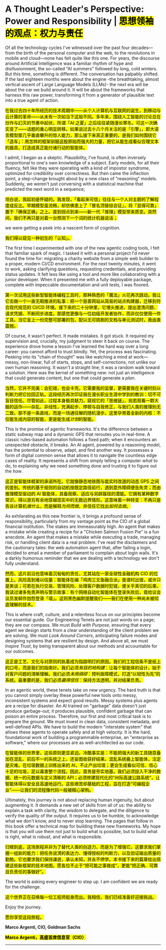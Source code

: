 # A Thought Leader's Perspective: Power and Responsibility | <mark>思想领袖的观点：权力与责任</mark>

Of all the technology cycles I've witnessed over the past four decades—from the birth of the personal computer and the web, to the revolutions in mobile and cloud—none has felt quite like this one. For years, the discourse around Artificial Intelligence was a familiar rhythm of hype and disillusionment, the so-called "AI summers" followed by long, cold winters. But this time, something is different. The conversation has palpably shifted. If the last eighteen months were about the engine -the breathtaking, almost vertical ascent of Large Language Models (LLMs)- the next era will be about the car we build around it. It will be about the frameworks that harness this raw power, transforming it from a generator of plausible text into a true agent of action.

<mark>在我过去四十年所经历的技术周期中——从个人计算机与互联网的诞生，到移动与云计算的革命——从未有一次如当下这般不同。多年来，围绕人工智能的讨论总在炒作与幻灭的节奏中起伏，所谓「AI 之夏」之后往往紧随漫长寒冬。可这一次确实变了——话题的重心明显转移。如果说过去十八个月关注的是「引擎」，即大语言模型那几乎垂直攀升的惊人能力，那么接下来真正重要的，是我们如何围绕它「造车」：用怎样的框架驯服这股原始而强大的力量，把它从能生成看似合理文本的器具，打造成真正能付诸行动的智能体。</mark>

I admit, I began as a skeptic. Plausibility, I've found, is often inversely proportional to one's own knowledge of a subject. Early models, for all their fluency, felt like they were operating with a kind of impostor syndrome, optimized for credibility over correctness. But then came the inflection point, a step-change brought about by a new class of "reasoning" models. Suddenly, we weren't just conversing with a statistical machine that predicted the next word in a sequence;

<mark>坦白说，我起初是怀疑的。我发现，「看起来可信」往往与一个人对主题的了解程度成反比。早期模型虽流畅，却仿佛患上了「冒名顶替综合征」，将「显得可靠」置于「确保正确」之上。直到拐点到来——新一代「推理」模型带来质变。突然间，我们不再只是对着一台预测下一个词的统计机器说话；</mark>

we were getting a peek into a nascent form of cognition.

<mark>我们得以窥见一种初生的「认知」。</mark>

The first time I experimented with one of the new agentic coding tools, I felt that familiar spark of magic. I tasked it with a personal project I'd never found the time for: migrating a charity website from a simple web builder to a proper, modern CI/CD environment. For the next twenty minutes, it went to work, asking clarifying questions, requesting credentials, and providing status updates. It felt less like using a tool and more like collaborating with a junior developer. When it presented me with a fully deployable package, complete with impeccable documentation and unit tests, I was floored.

<mark>第一次试用这些新型智能体编程工具时，那种熟悉的「魔法」火花再次跳动。我让它去做一个一直无暇推进的私事：把一个慈善网站从简易的站点构建器，迁移到符合现代规范的 CI/CD 环境。接下来的二十分钟里，它埋头推进，提出澄清问题、请求凭据、不断同步进度。那感觉更像与一位初级开发者协作，而非仅仅使用一件工具。当它呈上一份完整可部署的包，配以无可挑剔的文档与单元测试时，我由衷震撼。</mark>

Of course, it wasn't perfect. It made mistakes. It got stuck. It required my supervision and, crucially, my judgment to steer it back on course. The experience drove home a lesson I've learned the hard way over a long career: you cannot afford to trust blindly. Yet, the process was fascinating. Peeking into its "chain of thought" was like watching a mind at work—messy, non-linear, full of starts, stops, and self-corrections, not unlike our own human reasoning. It wasn't a straight line; it was a random walk toward a solution. Here was the kernel of something new: not just an intelligence that could generate content, but one that could generate a *plan*.

<mark>当然，它并不完美：会犯错，也会卡壳。它需要我的监督，更需要我在关键时刻以判断力把它拉回正轨。这段经历再次印证我在漫长职业生涯中学到的教训：切不可盲目信任。尽管如此，过程本身极具魅力。窥视它的「思维链」，宛若观看一颗大脑的运作——杂乱、非线性，充满起步、停顿与自我修正，与我们人类的推理别无二致。那不是一条直线，而是一场通往解的随机漫步。这里孕育着全新的内核：不仅能生成内容的智能，更是能生成<em>计划</em>的智能。</mark>

This is the promise of agentic frameworks. It's the difference between a static subway map and a dynamic GPS that reroutes you in real-time. A classic rules-based automaton follows a fixed path; when it encounters an unexpected obstacle, it breaks. An AI agent, powered by a reasoning model, has the potential to observe, adapt, and find another way. It possesses a form of digital common sense that allows it to navigate the countless edge cases of reality. It represents a shift from simply telling a computer *what* to do, to explaining *why* we need something done and trusting it to figure out the *how*.

<mark>这正是智能体框架的承诺所在。它就像静态地铁图与能实时改道的动态 GPS 之间的差别。传统的基于规则的自动机按既定路径前行，遇到意外障碍便告失灵；而由推理模型驱动的 AI 智能体，具备观察、适应与另辟蹊径的潜能。它拥有某种数字常识，得以游刃有余地穿越现实中的无数边界情形。这意味着一种转变：不再只是告诉计算机<em>做什么</em>，而是解释<em>为何而做</em>，并信任它找出<em>如何去做</em>。</mark>

As exhilarating as this new frontier is, it brings a profound sense of responsibility, particularly from my vantage point as the CIO of a global financial institution. The stakes are immeasurably high. An agent that makes a mistake while creating a recipe for a "Chicken Salmon Fusion Pie" is a fun anecdote. An agent that makes a mistake while executing a trade, managing risk, or handling client data is a real problem. I've read the disclaimers and the cautionary tales: the web automation agent that, after failing a login, decided to email a member of parliament to complain about login walls. It's a darkly humorous reminder that we are dealing with a technology we don't fully understand.

<mark>然而，这片前沿也意味着沉甸甸的责任，尤其站在一家全球性金融机构 CIO 的位置上。风险高到难以估量：智能体在编「鸡肉三文鱼融合派」食谱时出错，或许只是笑谈；可若在执行交易、管理风险、处理客户数据时犯错，便关乎真切的后果。我读过诸多免责声明与警示故事：有个网络自动化智能体在登录失败后，竟给议会议员发邮件抱怨登录「墙」。这则黑色幽默提醒我们——我们在使用一种尚未被彻底理解的技术。</mark>

This is where craft, culture, and a relentless focus on our principles become our essential guide. Our Engineering Tenets are not just words on a page; they are our compass. We must *Build with Purpose*, ensuring that every agent we design starts from a clear understanding of the client problem we are solving. We must *Look Around Corners*, anticipating failure modes and designing systems that are resilient by design. And above all, we must *Inspire Trust*, by being transparent about our methods and accountable for our outcomes.

<mark>这正是工艺、文化与对原则的执着成为指路明灯的原因。我们的工程信条不是纸上的口号，而是我们的指南针。我们必须<em>有目的地构建</em>：让每个智能体的设计，始于对客户问题的清晰理解。我们必须<em>未雨绸缪</em>：预判故障模式，打造“以韧性为先”的系统。最重要的是，我们必须<em>赢得信任</em>：保持方法透明，并对结果负责。</mark>

In an agentic world, these tenets take on new urgency. The hard truth is that you cannot simply overlay these powerful new tools onto messy, inconsistent systems and expect good results. Messy systems plus agents are a recipe for disaster. An AI trained on "garbage" data doesn't just produce garbage-out; it produces plausible, confident garbage that can poison an entire process. Therefore, our first and most critical task is to prepare the ground. We must invest in clean data, consistent metadata, and well-defined APIs. We have to build the modern "interstate system" that allows these agents to operate safely and at high velocity. It is the hard, foundational work of building a programmable enterprise, an "enterprise as software," where our processes are as well-architected as our code.

<mark>在智能体的世界里，这些原则更显紧迫。冷酷事实是：不能把强大的新工具随意叠加在混乱、前后不一的系统之上，还妄图收获好结果。混乱系统叠上智能体，注定是灾难。在垃圾数据上训练出来的 AI，不止产出垃圾；更会生成看似可信、信心十足的垃圾，足以毒害整个流程。因此，首务是夯实地基。我们必须投入干净的数据、统一的元数据与定义清晰的 API；必须修建现代化的“州际高速公路系统”，让智能体得以安全且高速地运行。这些艰苦却基础的工程，旨在打造“可编程企业”——让我们的流程像代码一般被精心架构。</mark>

Ultimately, this journey is not about replacing human ingenuity, but about augmenting it. It demands a new set of skills from all of us: the ability to explain a task with clarity, the wisdom to delegate, and the diligence to verify the quality of the output. It requires us to be humble, to acknowledge what we don't know, and to never stop learning. The pages that follow in this book offer a technical map for building these new frameworks. My hope is that you will use them not just to build what is possible, but to build what is right, what is robust, and what is responsible.

<mark>归根到底，这场旅程并非为了替代人类的创造力，而是为了增强它。这要求我们掌握一组新的能力：把任务说清的表达力、懂得授权的判断力，以及验证输出质量的勤勉。它也要求我们保持谦逊，承认未知，并永不停学。本书接下来的篇章给出搭建这些新框架的技术地图。愿各位不止于“把可能之事做成”，更能“把正确、可靠且负责任的事做好”。</mark>

The world is asking every engineer to step up. I am confident we are ready for the challenge.

<mark>这个世界正在召唤每一位工程师挺身而出。我相信，我们已经准备好迎接挑战。</mark>

Enjoy the journey.

<mark>愿你享受这段旅程。</mark>

**Marco Argenti, CIO, Goldman Sachs**

<mark><strong>Marco Argenti，高盛首席信息官（CIO）</strong></mark>

---
